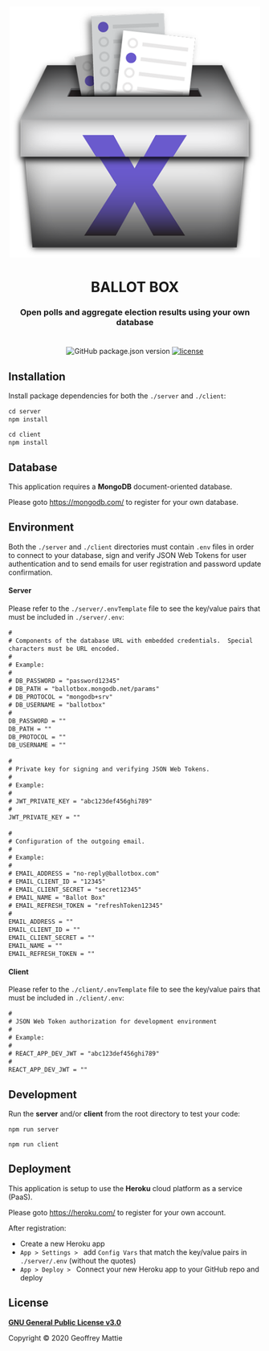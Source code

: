 <div align="center">
<img src="./client/src/assets/BallotBoxIcon.png" width="500">   
<h1><strong>BALLOT BOX</strong></h1>
<h3>Open polls and aggregate election results using your own database</h3>
<h1></h1> 

![GitHub package.json version](https://img.shields.io/github/package-json/v/gmattie/ballot-box?&color=&label=Version&style=flat-square)
[![license](https://img.shields.io/badge/License-GPL%20v3.0-lightgrey?style=flat-square)](./LICENSE)
</div>

## **Installation**

Install package dependencies for both the `./server` and `./client`:

```
cd server
npm install
```

```
cd client
npm install
```

## **Database**

This application requires a **MongoDB** document-oriented database.

Please goto https://mongodb.com/ to register for your own database.

## **Environment**

Both the `./server` and `./client` directories must contain `.env` files in order to connect to your database, sign and verify JSON Web Tokens for user authentication and to send emails for user registration and password update confirmation.

#### **Server**

Please refer to the `./server/.envTemplate` file to see the key/value pairs that must be included in `./server/.env`:

```
#
# Components of the database URL with embedded credentials.  Special characters must be URL encoded.
#
# Example:
#
# DB_PASSWORD = "password12345"
# DB_PATH = "ballotbox.mongodb.net/params"
# DB_PROTOCOL = "mongodb+srv"
# DB_USERNAME = "ballotbox"
#
DB_PASSWORD = ""
DB_PATH = ""
DB_PROTOCOL = ""
DB_USERNAME = ""

#
# Private key for signing and verifying JSON Web Tokens.
#
# Example:
#
# JWT_PRIVATE_KEY = "abc123def456ghi789"
#
JWT_PRIVATE_KEY = ""

#
# Configuration of the outgoing email.
#
# Example:
#
# EMAIL_ADDRESS = "no-reply@ballotbox.com"
# EMAIL_CLIENT_ID = "12345"
# EMAIL_CLIENT_SECRET = "secret12345"
# EMAIL_NAME = "Ballot Box"
# EMAIL_REFRESH_TOKEN = "refreshToken12345"
#
EMAIL_ADDRESS = ""
EMAIL_CLIENT_ID = ""
EMAIL_CLIENT_SECRET = ""
EMAIL_NAME = ""
EMAIL_REFRESH_TOKEN = ""
```

#### **Client**

Please refer to the `./client/.envTemplate` file to see the key/value pairs that must be included in `./client/.env`:

```
#
# JSON Web Token authorization for development environment
#
# Example:
#
# REACT_APP_DEV_JWT = "abc123def456ghi789"
#
REACT_APP_DEV_JWT = ""
```

## **Development**

Run the **server** and/or **client** from the root directory to test your code:

```
npm run server
```

```
npm run client
```

## **Deployment**

This application is setup to use the **Heroku** cloud platform as a service (PaaS).

Please goto https://heroku.com/ to register for your own account.

After registration:

- Create a new Heroku app
- `App > Settings > ` add `Config Vars` that match the key/value pairs in `./server/.env` (without the quotes)
- `App > Deploy > ` Connect your new Heroku app to your GitHub repo and deploy

## **License**

[**GNU General Public License v3.0**](./LICENSE)

Copyright © 2020 Geoffrey Mattie